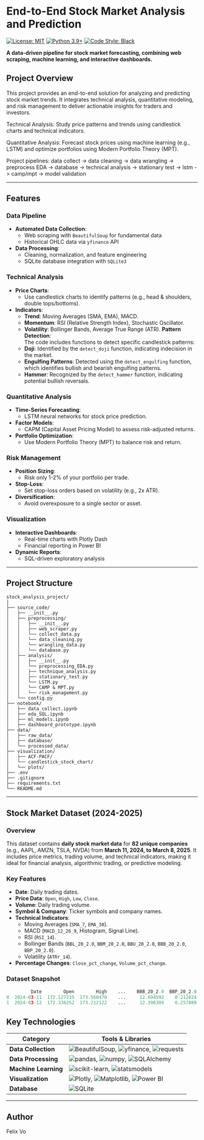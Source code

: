 # **End-to-End Stock Market Analysis and Prediction**
[![License: MIT](https://img.shields.io/badge/License-MIT-green.svg)](https://opensource.org/licenses/MIT)
[![Python 3.9+](https://img.shields.io/badge/Python-3.9%2B-blue?logo=python)](https://www.python.org/)
[![Code Style: Black](https://img.shields.io/badge/code%20style-black-000000.svg)](https://github.com/psf/black)

**A data-driven pipeline for stock market forecasting, combining web scraping, machine learning, and interactive dashboards.**
## **Project Overview**

This project provides an end-to-end solution for analyzing and predicting stock market trends. It integrates technical analysis, quantitative modeling, and risk management to deliver actionable insights for traders and investors.

Technical Analysis: Study price patterns and trends using candlestick charts and technical indicators.

Quantitative Analysis: Forecast stock prices using machine learning (e.g., LSTM) and optimize portfolios using Modern Portfolio Theory (MPT).


Project pipelines: data collect -> data cleaning -> data wrangling -> preprocess EDA -> database -> technical analysis -> stationary test -> lstm -> camp/mpt -> model validation

------------------------------------------------------------------------

## **Features**

### Data Pipeline
- **Automated Data Collection**:  
  - Web scraping with `BeautifulSoup` for fundamental data  
  - Historical OHLC data via `yfinance` API  
- **Data Processing**:  
  - Cleaning, normalization, and feature engineering  
  - SQLite database integration with `SQLite3`  

### Technical Analysis
- **Price Charts**:  
  - Use candlestick charts to identify patterns (e.g., head & shoulders, double tops/bottoms).  
- **Indicators**:  
  - **Trend**: Moving Averages (SMA, EMA), MACD.  
  - **Momentum**: RSI (Relative Strength Index), Stochastic Oscillator.  
  - **Volatility**: Bollinger Bands, Average True Range (ATR).
**Pattern Detection**:  
  The code includes functions to detect specific candlestick patterns:
  - **Doji**: Identified by the `detect_doji` function, indicating indecision in the market.
  - **Engulfing Patterns**: Detected using the `detect_engulfing` function, which identifies bullish and bearish engulfing patterns.
  - **Hammer**: Recognized by the `detect_hammer` function, indicating potential bullish reversals.

### Quantitative Analysis
- **Time-Series Forecasting**:  
  - LSTM neural networks for stock price prediction.  
- **Factor Models**:  
  - CAPM (Capital Asset Pricing Model) to assess risk-adjusted returns.  
- **Portfolio Optimization**:  
  - Use Modern Portfolio Theory (MPT) to balance risk and return.  

### Risk Management
- **Position Sizing**:  
  - Risk only 1-2% of your portfolio per trade.  
- **Stop-Loss**:  
  - Set stop-loss orders based on volatility (e.g., 2x ATR).  
- **Diversification**:  
  - Avoid overexposure to a single sector or asset.  

### Visualization
- **Interactive Dashboards**:  
  - Real-time charts with Plotly Dash  
  - Financial reporting in Power BI  
- **Dynamic Reports**:  
  - SQL-driven exploratory analysis  


------------------------------------------------------------------------

## **Project Structure**

```         
stock_analysis_project/
│
├── source_code/
│   ├── __init__.py
│   ├── preprocessing/
│   │   ├── __init__.py 
│   │   ├── web_scraper.py    
│   │   └── collect_data.py
│   │   └── data_cleaning.py
│   │   └── wrangling_data.py
│   │   └── database.py     
│   ├── analysis/
│   │   ├── __init__.py
│   │   └── preprocessing_EDA.py  
│   │   ├── technique_analysis.py   
│   │   ├── stationary_test.py
│   │   └── LSTM.py
│   │   └── CAMP & MPT.py
│   │   └── risk_management.py   
│   └── config.py           
├── notebook/
│   ├── data_collect.ipynb
│   ├── eda_SQL.ipynb
│   ├── ml_models.ipynb
│   ├── dashboard_prototype.ipynb            
├── data/
│   ├── raw_data/
│   ├── database/ 
│   └── processed_data/
├── visualization/
│   ├── ACF-PACF/             
│   └── candlestick_stock_chart/          
│   └── plots/
├── .env                  
├── .gitignore          
├── requirements.txt      
└── README.md           
```

------------------------------------------------------------------------
## Stock Market Dataset (2024-2025)

### Overview  
This dataset contains **daily stock market data** for **82 unique companies** (e.g., AAPL, AMZN, TSLA, NVDA) from **March 11, 2024, to March 8, 2025**. It includes price metrics, trading volume, and technical indicators, making it ideal for financial analysis, algorithmic trading, or predictive modeling.

### Key Features  
- **Date**: Daily trading dates.  
- **Price Data**: `Open`, `High`, `Low`, `Close`.  
- **Volume**: Daily trading volume.  
- **Symbol & Company**: Ticker symbols and company names.  
- **Technical Indicators**:  
  - Moving Averages (`SMA_7`, `EMA_30`).  
  - MACD (`MACD_12_26_9`, Histogram, Signal Line).  
  - RSI (`RSI_14`).  
  - Bollinger Bands (`BBL_20_2.0`, `BBM_20_2.0`, `BBU_20_2.0`, `BBB_20_2.0`, `BBP_20_2.0`).  
  - Volatility (`ATRr_14`).  
- **Percentage Changes**: `Close_pct_change`, `Volume_pct_change`.

### Dataset Snapshot  
```python
         Date        Open        High    ...    BBB_20_2.0  BBP_20_2.0   ATRr_14  
0  2024-03-11  172.127235  173.560470    ...     12.694592    0.212824  3.406377  
1  2024-03-12  172.336252  173.212122    ...     12.396309    0.257889  3.375260
```
## Key Technologies

| **Category**         | **Tools & Libraries**                                              |
|----------------------|---------------------------------------------------------------------|
| **Data Collection**  | ![BeautifulSoup](https://img.shields.io/badge/-BeautifulSoup-ff69b4), ![yfinance](https://img.shields.io/badge/-yfinance-blue), ![requests](https://img.shields.io/badge/-requests-green) |
| **Data Processing**  | ![pandas](https://img.shields.io/badge/-pandas-150458), ![numpy](https://img.shields.io/badge/-numpy-013243), ![SQLAlchemy](https://img.shields.io/badge/-SQLAlchemy-red) |
| **Machine Learning** | ![scikit-learn](https://img.shields.io/badge/-scikit--learn-orange), ![statsmodels](https://img.shields.io/badge/-statsmodels-blue) |
| **Visualization**    | ![Plotly](https://img.shields.io/badge/-Plotly-3F4F75), ![Matplotlib](https://img.shields.io/badge/-Matplotlib-blue), ![Power BI](https://img.shields.io/badge/-Power_BI-F2C811) |
| **Database**         | ![SQLite](https://img.shields.io/badge/-SQLite-003B57)             |

------------------------------------------------------------------------
## Author
Felix Vo
